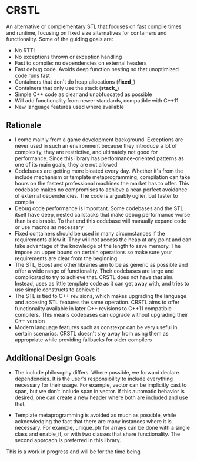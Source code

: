 # CRSTL
An alternative or complementary STL that focuses on fast compile times and runtime, focusing on fixed size alternatives for containers and functionality. Some of the guiding goals are:

- No RTTI
- No exceptions thrown or exception handling
- Fast to compile: no dependencies on external headers
- Fast debug code. Avoids deep function nesting so that unoptimized code runs fast
- Containers that don't do heap allocations (**fixed_**)
- Containers that only use the stack (**stack_**)
- Simple C++ code as clear and unobfuscated as possible
- Will add functionality from newer standards, compatible with C++11
- New language features used where available

## Rationale

- I come mainly from a game development background. Exceptions are never used in such an environment because they introduce a lot of complexity, they are restrictive, and ultimately not good for performance. Since this library has performance-oriented patterns as one of its main goals, they are not allowed
- Codebases are getting more bloated every day. Whether it's from the include mechanism or template metaprogramming, compilation can take hours on the fastest professional machines the market has to offer. This codebase makes no compromises to achieve a near-perfect avoidance of external dependencies. The code is arguably uglier, but faster to compile
- Debug code performance is important. Some codebases and the STL itself have deep, nested callstacks that make debug performance worse than is deisrable. To that end this codebase will manually expand code or use macros as necessary
- Fixed containers should be used in many circumstances if the requirements allow it. They will not access the heap at any point and can take advantage of the knowledge of the length to save memory. The impose an upper bound on certain operations so make sure your requirements are clear from the beginning
- The STL, Boost and other libraries aim to be as generic as possible and offer a wide range of functionality. Their codebases are large and complicated to try to achieve that. CRSTL does not have that aim. Instead, uses as little template code as it can get away with, and tries to use simple constructs to achieve it
- The STL is tied to C++ revisions, which makes upgrading the language and accesing STL features the same operation. CRSTL aims to offer functionality available in later C++ revisions to C++11 compatible compilers. This means codebases can upgrade without upgrading their C++ version
- Modern language features such as constexpr can be very useful in certain scenarios. CRSTL doesn't shy away from using them as appropriate while providing fallbacks for older compilers

## Additional Design Goals

- The include philosophy differs. Where possible, we forward declare dependencies. It is the user's responsibility to include everything necessary for their usage. For example, vector can be implicitly cast to span, but we don't include span in vector. If this automatic behavior is desired, one can create a new header where both are included and use that.

- Template metaprogramming is avoided as much as possible, while acknowledging the fact that there are many instances where it is necessary. For example, unique_ptr for arrays can be done with a single class and enable_if, or with two classes that share functionality. The second approach is preferred in this library.

This is a work in progress and will be for the time being
